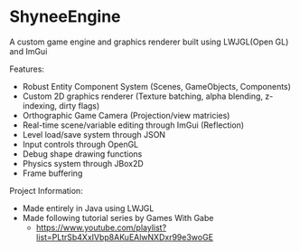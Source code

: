 # ShyneeEngine

A custom game engine and graphics renderer built using LWJGL(Open GL) and ImGui

Features:
- Robust Entity Component System (Scenes, GameObjects, Components)
- Custom 2D graphics renderer (Texture batching, alpha blending, z-indexing, dirty flags)
- Orthographic Game Camera (Projection/view matricies)
- Real-time scene/variable editing through ImGui (Reflection)
- Level load/save system through JSON
- Input controls through OpenGL
- Debug shape drawing functions
- Physics system through JBox2D
- Frame buffering

Project Information:
- Made entirely in Java using LWJGL
- Made following tutorial series by Games With Gabe
    - https://www.youtube.com/playlist?list=PLtrSb4XxIVbp8AKuEAlwNXDxr99e3woGE
